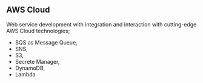 ## AWS Cloud
Web service development with integration and interaction with cutting-edge AWS Cloud technologies; 

- SQS as Message Queue, 
- SNS, 
- S3, 
- Secrete Manager, 
- DynamoDB, 
- Lambda 
